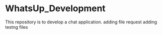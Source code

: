 # WhatsUp_Development
This repository is to develop a chat application.
adding file request
adding testng files
